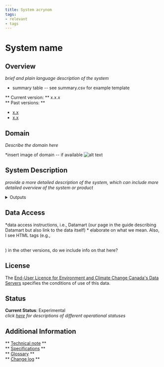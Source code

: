 ```yaml
---
title: System acrynom 
tags: 
- relevant
- tags
---
```


# System name 

## **Overview**

<p>

*brief and plain language description of the system*

</p>

* summary table -- see summary.csv for example template 
<!-- {{ read_csv('docs/products/path/to/summary.csv') }}
 -->
** Current version: ** x.x.x
<br>
** Past versions: **

* [x.x](./path/to/old_version.md)
* [x.x](../../license/license.md)

## **Domain**

<p>

*Describe the domain here*

</p>

*insert image of domain -- if available 
![alt text](domain.png "Title")

## **System Description**
<p>

*provide a more detailed description of the system, which can include more detailed overview of the system or product*

<details>
<summary>Outputs </summary>
drop-down menu for outputs:
<li> list the outputs here </li>
</details>
</p>

## **Data Access**

*data access instructions, i.e., Datamart (our page in the guide describing Datamart but also link to the data itself) *  elaborate on what we mean.  Also, I see HTML tags (e.g., <p> <br> ) in the other versions, do we include info on that here?

## **License**

The [End-User Licence for Environment and Climate Change Canada's Data Servers](../../license/license.md) specifies the conditions of use of this data.

## **Status**

**Current Status**: Experimental
<br>
*click [here](../Status_definitions/status.md) for descriptions of different operational statuses*
 

## **Additional Information**

** [Technical note](./path/to/doc) **
<br>
** [Specifications](./) **
<br> 
** [Glossary](../../additional_information/glossary/glossary.md) **
<br>
** [Change log](./path/to/doc) **


